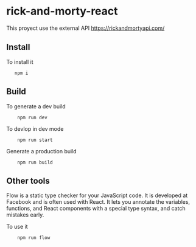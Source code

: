 # rick-and-morty-react

This proyect use the external API https://rickandmortyapi.com/

## Install

To install it

 ``` 
    npm i 
```

## Build

To generate a dev build

``` 
    npm run dev
```

To devlop in dev mode 

``` 
    npm run start
```

Generate a production build

``` 
    npm run build
```

## Other tools

Flow is a static type checker for your JavaScript code. It is developed at Facebook and is often used with React. It lets you annotate the variables, functions, and React components with a special type syntax, and catch mistakes early.

To use it

``` 
    npm run flow
```
